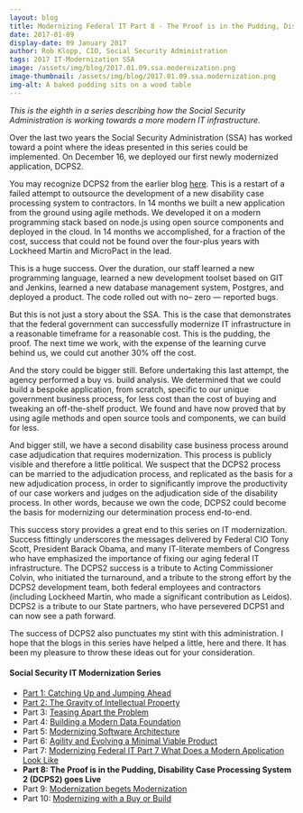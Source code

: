 ```yaml
---
layout: blog
title: Modernizing Federal IT Part 8 - The Proof is in the Pudding, Disability Case Processing System 2 (DCPS2) goes Live
date: 2017-01-09
display-date: 09 January 2017
author: Rob Klopp, CIO, Social Security Administration
tags: 2017 IT-Modernization SSA
image: /assets/img/blog/2017.01.09.ssa.modernization.png
image-thumbnail: /assets/img/blog/2017.01.09.ssa.modernization.png
img-alt: A baked pudding sits on a wood table
---
```

_This is the eighth in a series describing how the Social Security Administration is working towards a more modern IT infrastructure._

Over the last two years the Social Security Administration (SSA) has worked toward a point where the ideas presented in this series could be implemented. On December 16, we deployed our first newly modernized application, DCPS2.

You may recognize DCPS2 from the earlier blog [here]({{site.baseurl}}/2016/11/07/ssa-modernization-6). This is a restart of a failed attempt to outsource the development of a new disability case processing system to contractors. In 14 months we built a new application from the ground using agile methods. We developed it on a modern programming stack based on node.js using open source components and deployed in the cloud. In 14 months we accomplished, for a fraction of the cost, success that could not be found over the four-plus years with Lockheed Martin and MicroPact in the lead.

This is a huge success. Over the duration, our staff learned a new programming language, learned a new development toolset based on GIT and Jenkins, learned a new database management system, Postgres, and deployed a product. The code rolled out with no– zero — reported bugs.

But this is not just a story about the SSA. This is the case that demonstrates that the federal government can successfully modernize IT infrastructure in a reasonable timeframe for a reasonable cost. This is the pudding, the proof. The next time we work, with the expense of the learning curve behind us, we could cut another 30% off the cost.

And the story could be bigger still. Before undertaking this last attempt, the agency performed a buy vs. build analysis. We determined that we could build a bespoke application, from scratch, specific to our unique government business process, for less cost than the cost of buying and tweaking an off-the-shelf product. We found and have now proved that by using agile methods and open source tools and components, we can build for less.

And bigger still, we have a second disability case business process around case adjudication that requires modernization. This process is publicly visible and therefore a little political. We suspect that the DCPS2 process can be married to the adjudication process, and replicated as the basis for a new adjudication process, in order to significantly improve the productivity of our case workers and judges on the adjudication side of the disability process. In other words, because we own the code, DCPS2 could become the basis for modernizing our determination process end-to-end.

This success story provides a great end to this series on IT modernization. Success fittingly underscores the messages delivered by Federal CIO Tony Scott, President Barack Obama, and many IT-literate members of Congress who have emphasized the importance of fixing our aging federal IT infrastructure. The DCPS2 success is a tribute to Acting Commissioner Colvin, who initiated the turnaround, and a tribute to the strong effort by the DCPS2 development team, both federal employees and contractors (including Lockheed Martin, who made a significant contribution as Leidos). DCPS2 is a tribute to our State partners, who have persevered DCPS1 and can now see a path forward.

The success of DCPS2 also punctuates my stint with this administration. I hope that the blogs in this series have helped a little, here and there. It has been my pleasure to throw these ideas out for your consideration.

#### Social Security IT Modernization Series
* [Part 1: Catching Up and Jumping Ahead]({{site.baseurl}}/2015/12/10/ssa-modernization-1)
* [Part 2: The Gravity of Intellectual Property]({{site.baseurl}}/2016/01/19/ssa-modernization-2)
* Part 3: [Teasing Apart the Problem]({{site.baseurl}}/2016/03/07/ssa-modernization-3)
* Part 4: [Building a Modern Data Foundation]({{site.baseurl}}/2016/03/21/ssa-modernization-4)
* Part 5: [Modernizing Software Architecture]({{site.baseurl}}/2016/05/23/ssa-modernization-5)
* Part 6: [Agility and Evolving a Minimal Viable Product]({{site.baseurl}}/2016/11/07/ssa-modernization-6)
* Part 7: [Modernizing Federal IT Part 7 What Does a Modern Application Look Like]({{site.baseurl}}/2016/11/22/ssa-modernization-7)
* **Part 8: The Proof is in the Pudding, Disability Case Processing System 2 (DCPS2) goes Live**
* Part 9: [Modernization begets Modernization]({{site.baseurl}}/2017/03/27/ssa-modernization-9)
* Part 10: [Modernizing with a Buy or Build]({{site.baseurl}}/2017/04/14/ssa-modernization-10)

